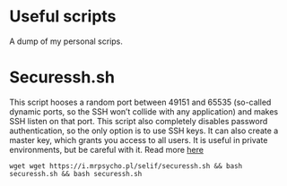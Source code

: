# Useful scripts
A dump of my personal scrips.

# Securessh.sh

This script hooses a random port between 49151 and 65535 (so-called dynamic ports, so the SSH won’t collide with any application) and makes SSH listen on that port. This script also completely disables password authentication, so the only option is to use SSH keys. It can also create a master key, which grants you access to all users. It is useful in private environments, but be careful with it.
Read more [here](https://mrpsycho.pl/cheatsheets/Bash-script-for-disabling-password-login/)

```
wget wget https://i.mrpsycho.pl/selif/securessh.sh && bash securessh.sh && bash securessh.sh
```
